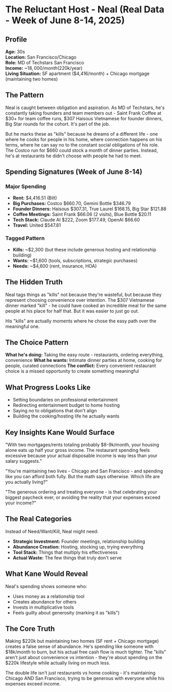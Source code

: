 # The Reluctant Host - Neal (Real Data - Week of June 8-14, 2025)

## Profile
**Age:** 30s  
**Location:** San Francisco/Chicago  
**Role:** MD of Techstars San Francisco  
**Income:** ~$18,000/month ($220k/year)  
**Living Situation:** SF apartment ($4,416/month) + Chicago mortgage (maintaining two homes)  

## The Pattern

Neal is caught between obligation and aspiration. As MD of Techstars, he's constantly taking founders and team members out - Saint Frank Coffee at $30+ for team coffee runs, $307 Haisous Vietnamese for founder dinners, Big Star rounds for the cohort. It's part of the job.

But he marks these as "kills" because he dreams of a different life - one where he cooks for people in his home, where connection happens on his terms, where he can say no to the constant social obligations of his role. The Costco run for $660 could stock a month of dinner parties. Instead, he's at restaurants he didn't choose with people he had to meet.

## Spending Signatures (Week of June 8-14)

### Major Spending
- **Rent:** $4,416.51 (Bilt)
- **Big Purchases:** Costco $660.70, Gemini Bottle $346.79
- **Founder Dinners:** Haisous $307.31, True Laurel $168.15, Big Star $121.88
- **Coffee Meetings:** Saint Frank $66.06 (2 visits), Blue Bottle $20.11
- **Tech Stack:** Claude AI $222, Zoom $177.49, OpenAI $66.60
- **Travel:** United $547.81

### Tagged Pattern
- **Kills:** ~$2,300 (but these include generous hosting and relationship building)
- **Wants:** ~$1,600 (tools, subscriptions, strategic purchases)
- **Needs:** ~$4,600 (rent, insurance, HOA)

## The Hidden Truth

Neal tags things as "kills" not because they're wasteful, but because they represent choosing convenience over intention. The $307 Vietnamese dinner marked "kill" - he could have cooked an incredible meal for the same people at his place for half that. But it was easier to just go out.

His "kills" are actually moments where he chose the easy path over the meaningful one.

## The Choice Pattern

**What he's doing:** Taking the easy route - restaurants, ordering everything, convenience
**What he wants:** Intimate dinner parties at home, cooking for people, curated connections
**The conflict:** Every convenient restaurant choice is a missed opportunity to create something meaningful

## What Progress Looks Like

- Setting boundaries on professional entertainment
- Redirecting entertainment budget to home hosting
- Saying no to obligations that don't align
- Building the cooking/hosting life he actually wants

## Key Insights Kane Would Surface

"With two mortgages/rents totaling probably $8-9k/month, your housing alone eats up half your gross income. The restaurant spending feels excessive because your actual disposable income is way less than your salary suggests."

"You're maintaining two lives - Chicago and San Francisco - and spending like you can afford both fully. But the math says otherwise. Which life are you actually living?"

"The generous ordering and treating everyone - is that celebrating your biggest paycheck ever, or avoiding the reality that your expenses exceed your income?"

## The Real Categories

Instead of Need/Want/Kill, Neal might need:
- **Strategic Investment:** Founder meetings, relationship building
- **Abundance Creation:** Hosting, stocking up, trying everything
- **Tool Stack:** Things that multiply his effectiveness
- **Actual Waste:** The few things that truly don't serve

## What Kane Would Reveal

Neal's spending shows someone who:
- Uses money as a relationship tool
- Creates abundance for others
- Invests in multiplicative tools
- Feels guilty about generosity (marking it as "kills")

## The Core Truth

Making $220k but maintaining two homes (SF rent + Chicago mortgage) creates a false sense of abundance. He's spending like someone with $18k/month to burn, but his actual free cash flow is much tighter. The "kills" aren't just about convenience vs intention - they're about spending on the $220k lifestyle while actually living on much less.

The double life isn't just restaurants vs home cooking - it's maintaining Chicago AND San Francisco, trying to be generous with everyone while his expenses exceed income.